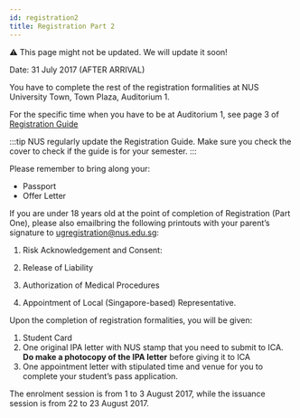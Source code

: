 ```yaml
---
id: registration2
title: Registration Part 2
---
```


:warning: This page might not be updated. We will update it soon!

Date: 31 July 2017 (AFTER ARRIVAL)<br/>

You have to complete the rest of the registration formalities at NUS University Town, Town Plaza, Auditorium 1.

For the specific time when you have to be at Auditorium 1, see page 3 of [Registration Guide](http://www.nus.edu.sg/registrar/docs/info/registration-guides/rinfo/info/Registration-gGuide-for-uUndergraduate-sStudents.pdf)

:::tip
NUS regularly update the Registration Guide. Make sure you check the cover to check if the guide is for your semester.
:::

Please remember to bring along your:
- Passport
- Offer Letter

If you are under 18 years old at the point of completion of Registration (Part One), please also emailbring the following printouts with your parent’s signature to ugregistration@nus.edu.sg:

1. Risk Acknowledgement and Consent:

1. Release of Liability
1. Authorization of Medical Procedures
1. Appointment of Local (Singapore-based) Representative.

Upon the completion of registration formalities, you will be given:

1. Student Card
1. One original IPA letter with NUS stamp that you need to submit to ICA. **Do make a photocopy of the IPA letter** before giving it to ICA
1. One appointment letter with stipulated time and venue for you to complete your student’s pass application.

The enrolment session is from 1 to 3 August 2017, while the issuance session is from 22 to 23 August 2017.
<!--stackedit_data:
eyJoaXN0b3J5IjpbMTQ0ODgzNTE5OSwtOTQxNDIwMjM0XX0=
-->
